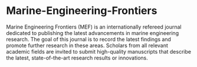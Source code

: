 Marine-Engineering-Frontiers
============================

Marine Engineering Frontiers (MEF) is an internationally refereed journal dedicated to publishing the latest advancements in marine engineering research. The goal of this journal is to record the latest findings and promote further research in these areas. Scholars from all relevant academic fields are invited to submit high-quality manuscripts that describe the latest, state-of-the-art research results or innovations.
